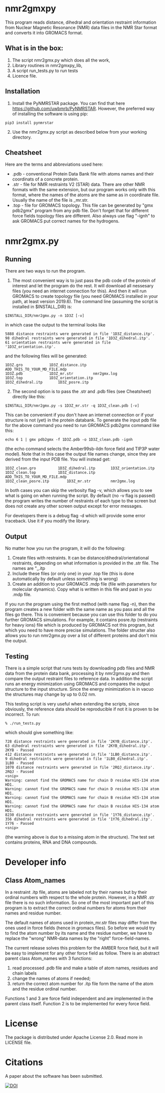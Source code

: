 nmr2gmxpy
=========

This program reads distance, dihedral and orientation restraint information
from Nuclear Magnetic Resonance (NMR) data files in the NMR Star format
and converts it into GROMACS format.

## What is in the box:
1. The script nmr2gmx.py which does all the work,
2. Library routines in nmr2gmxpy_lib,
3. A script run_tests.py to run tests
4. Licence file.

## Installation
1. Install the PyNMRSTAR package. You can find that here
https://github.com/uwbmrb/PyNMRSTAR. However, the preferred way of installing  the software is using pip:
```
pip3 install pynmrstar
```
2. Use the nmr2gmx.py script as described below from your working directory.
 
Cheatsheet
----------
Here are the terms and abbreviations used here:
* .pdb - conventional Protein Data Bank file with atoms names and their coordinats of a concrete protein.
* .str - file for NMR restraints V2 (STAR) data. There are other NMR formats with the same extension, but our program works only with this format, where the names of the atoms are the same as in coordinate file. Usually the name of the file is <protein>_mr.str.
* .top - file for GROMACS topology. This file can be generated by "gmx pdb2gmx" program from any pdb file. Don't forget that for different force fields topology files are different. Also always use flag "-ignh" to ask GROMACS put correct names for the hydrogens.

# nmr2gmx.py

## Running

There are two ways to run the program. 

1. The most convenient way is to just pass the pdb code of the protein of interest and let the program do the rest.
It will download all nessesary files (you need an internet connection for this). And then it will run GROMACS to create topology file (you need GROMACS installed in your path, at least version 2019.6). The command line (assuming the script is installed in $INSTALL_DIR) is:
```
$INSTALL_DIR/nmr2gmx.py -n 1D3Z [-v]
```
in which case the output to the terminal looks like
```
5888 distance restraints were generated in file '1D3Z_distance.itp'.
98 dihedral restraints were generated in file '1D3Z_dihedral.itp'.
61 orientation restraints were generated in file '1D3Z_orientation.itp'.
```
and the following files will be generated:
```
1D3Z.gro			1D3Z_distance.itp		ADD_THIS_TO_YOUR_MD_FILE.mdp
1D3Z.pdb			1D3Z_mr.str			nmr2gmx.log
1D3Z.top			1D3Z_orientation.itp
1D3Z_dihedral.itp		1D3Z_posre.itp
```
2. The second option is to pass the .str and .pdb files (see Cheatsheet) directly like this:
```
$INSTALL_DIR/nmr2gmx.py -s 1D3Z_mr.str -q 1D3Z_clean.pdb [-v]
```
This can be convenient if you don't have an internet connection or if your structure is not (yet) in the protein databank. To generate the input pdb file for the above command you need to run GROMACS pdb2gmx command like this:
```
echo 6 1 | gmx pdb2gmx -f 1D3Z.pdb -o 1D3Z_clean.pdb -ignh
```
(the echo command selects the Amber99sb-ildn force field and TIP3P water model). Note that in this case the output file names  change, since they are derived from the  input PDB file. You will instead get:
```
1D3Z_clean.gro			1D3Z_dihedral.itp		1D3Z_orientation.itp
1D3Z_clean.top			1D3Z_distance.itp		ADD_THIS_TO_YOUR_MD_FILE.mdp
1D3Z_clean_posre.itp		1D3Z_mr.str			nmr2gmx.log
```

In both cases you can skip the verbosity flag -v,  which allows you to
see what is going on when running the script. By default (no -v flag
is passed) the program writes the number of restraints of each type to
the screen but does not create any other screen output except for
error messages.

For developers there is a debug flag -d which will provide some error traceback. Use it if you modify the library.

## Output

No matter how you run the program, it will do the following:
1. Create files with restraints. It can be distance/dihedral/orientational restraints, depending on what information is provided in the .str file. The names are "<protein>_<restraint>.itp
2. Include these files (or only one) in your .top file (this is done automatically by default unless something is wrong)
3. Create an addition to your GROMACS .mdp file (file with parameters for molecular dynamics). Copy what is written in this file and past in you .mdp file.

If you run the program using the first method (with name flag -n), then the program creates a new folder with the same name as you pass and all the files go there. This is convenient because you can use this folder to do you further GROMACS simulations. For example, it contains posre.itp (restraints for heavy ions) file which is produced by GROMACS not this program, but which you need to have more precise simulations. The folder structer also allows you to run nmr2gmx.py over a list of different proteins and don't mix the output.

## Testing

There is a simple script that runs tests by downloading pdb files and
NMR data from the protein data bank, processing it by nmr2gmx.py and
then compare the output restraint files to reference data. In addition
the script runs an energy minimization using GROMACS and compares the
output structure to the input structure. Since the energy minimization
is in vacuo the structures may change by up to 0.02 nm.

This testing script is very useful when extending the scripts, since obviously, the reference data should be reproducible if not it is proven to be incorrect. To run:
```shell
% ./run_tests.py
```
which should give something like:
```shell
728 distance restraints were generated in file '2KYB_distance.itp'.
63 dihedral restraints were generated in file '2KYB_dihedral.itp'.
2KYB - Passed
412 distance restraints were generated in file '1LB0_distance.itp'.
9 dihedral restraints were generated in file '1LB0_dihedral.itp'.
1LB0 - Passed
1070 distance restraints were generated in file '2RQJ_distance.itp'.
2RQJ - Passed
<snip>
Warning: cannot find the GROMACS name for chain D residue HIS-134 atom HD1.
Warning: cannot find the GROMACS name for chain D residue HIS-134 atom HD1.
Warning: cannot find the GROMACS name for chain B residue HIS-134 atom HD1.
Warning: cannot find the GROMACS name for chain B residue HIS-134 atom HD1.
8230 distance restraints were generated in file '1Y76_distance.itp'.
356 dihedral restraints were generated in file '1Y76_dihedral.itp'.
1Y76 - Passed
<snip>
```
(the warning above is due to a missing atom in the structure). The
test set contains proteins, RNA and DNA compounds.

# Developer info

## Class Atom_names

In a restraint .itp file, atoms are labeled not by their names but by their ordinal numbers with respect to the whole protein.  However, in a NMR .str file there is no such information. So one of the most important part of this program is to extract the correct ordinal numbers for atoms from their names and residue number.

The default names of atoms used in protein_mr.str files may differ from the ones used in force fields (hence in gromacs files). So before we would try to find the atom number by its name and the residue number, we have to replace the "wrong" NMR-data names by the "right" force-field-names.

The current release solves this problem for the AMBER force field, but it will be easy to implement for any other force field as follow. There is an abstract parent class Atom_names with 3 functions: 
1. read processed .pdb file and make a table of atom names, residues and chain labels
2. change the names of atoms if needed;
3. return the correct atom number for .itp file form the name of the atom and the residue ordinal number. 

Functions 1 and 3 are force field independent and are implemented in
the parent class itself. Function 2 is to be implemented for every
force field.

License
=======

The package is distributed under Apache License 2.0. Read more in LICENSE file.

Citations
=========

A paper about the software has been submitted.


[![DOI](https://zenodo.org/badge/DOI/10.5281/zenodo.4019826.svg)](https://doi.org/10.5281/zenodo.4019826)


